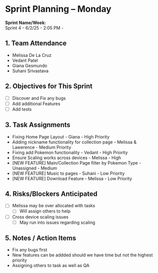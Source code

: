 # Sprint Planning – Monday

**Sprint Name/Week:**  
Sprint 4 - 6/2/25 - 2:05 PM - 

## 1. Team Attendance
- Melissa De La Cruz
- Vedant Patel
- Giana Gesmundo
- Suhani Srivastava

## 2. Objectives for This Sprint
- [ ] Discover and Fix any bugs
- [ ] Add additional Features  
- [ ] Add tests

## 3. Task Assignments

- Fixing Home Page Layout - Giana - High Priority
- Adding nickname functionality for collection page - Melissa & Lawerence - Medium Priority
- Fixing add Pokemon functionality - Vedant - High Priority
- Ensure Scaling works across devices - Melissa - High
- [NEW FEATURE] Main/Collection Page filter by Pokemon Type - Unassigned - Medium
- [NEW FEATURE] Music to pages - Suhani - Low Priority
- [NEW FEATURE] Download Feature - Melissa - Low Priority
## 4. Risks/Blockers Anticipated
- [ ] Melissa may be over allocated with tasks 
  - [ ] Will assign others to help 
- [ ] Cross device scaling issues
  - [ ] May run into issues regarding scaling

## 5. Notes / Action Items
- Fix any bugs first
- New features can be addded should we have time but not the highest priority
- Assigning others to task as well as QA 
